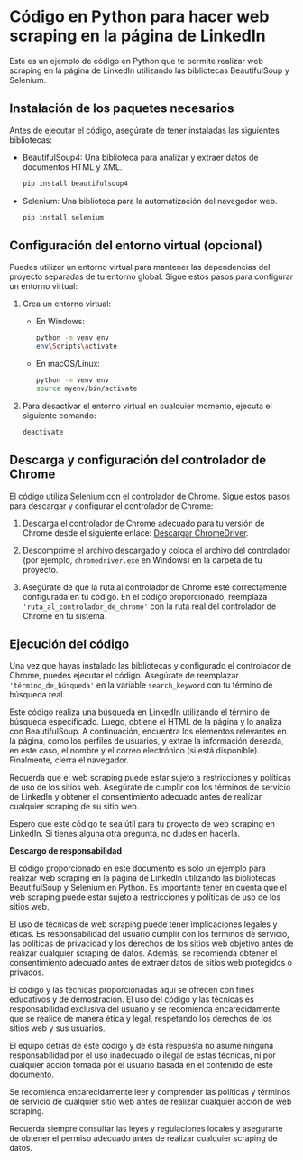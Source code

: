 # Código en Python para hacer web scraping en la página de LinkedIn

Este es un ejemplo de código en Python que te permite realizar web scraping en la página de LinkedIn utilizando las bibliotecas BeautifulSoup y Selenium.

## Instalación de los paquetes necesarios

Antes de ejecutar el código, asegúrate de tener instaladas las siguientes bibliotecas:

- BeautifulSoup4: Una biblioteca para analizar y extraer datos de documentos HTML y XML.
  ```bash
  pip install beautifulsoup4
  ```

- Selenium: Una biblioteca para la automatización del navegador web.
  ```bash
  pip install selenium
  ```

## Configuración del entorno virtual (opcional)

Puedes utilizar un entorno virtual para mantener las dependencias del proyecto separadas de tu entorno global. Sigue estos pasos para configurar un entorno virtual:

1. Crea un entorno virtual:
   - En Windows:
     ```bash
     python -m venv env
     env\Scripts\activate
     ```
   - En macOS/Linux:
     ```bash
     python -m venv env
     source myenv/bin/activate

     ```

2. Para desactivar el entorno virtual en cualquier momento, ejecuta el siguiente comando:
   ```bash
   deactivate
   ```

## Descarga y configuración del controlador de Chrome

El código utiliza Selenium con el controlador de Chrome. Sigue estos pasos para descargar y configurar el controlador de Chrome:

1. Descarga el controlador de Chrome adecuado para tu versión de Chrome desde el siguiente enlace: [Descargar ChromeDriver](https://chromedriver.chromium.org/downloads).

2. Descomprime el archivo descargado y coloca el archivo del controlador (por ejemplo, `chromedriver.exe` en Windows) en la carpeta de tu proyecto.

3. Asegúrate de que la ruta al controlador de Chrome esté correctamente configurada en tu código. En el código proporcionado, reemplaza `'ruta_al_controlador_de_chrome'` con la ruta real del controlador de Chrome en tu sistema.

## Ejecución del código

Una vez que hayas instalado las bibliotecas y configurado el controlador de Chrome, puedes ejecutar el código. Asegúrate de reemplazar `'término_de_búsqueda'` en la variable `search_keyword` con tu término de búsqueda real.

Este código realiza una búsqueda en LinkedIn utilizando el término de búsqueda especificado. Luego, obtiene el HTML de la página y lo analiza con BeautifulSoup. A continuación, encuentra los elementos relevantes en la página, como los perfiles de usuarios, y extrae la información deseada, en este caso, el nombre y el correo electrónico (si está disponible). Finalmente, cierra el navegador.

Recuerda que el web scraping puede estar sujeto a restricciones y políticas de uso de los sitios web. Asegúrate de cumplir con los términos de servicio de LinkedIn y obtener el consentimiento adecuado antes de realizar cualquier scraping de su sitio web.

Espero que este código te sea útil para tu proyecto de web scraping en LinkedIn. Si tienes alguna otra pregunta, no dudes en hacerla.


**Descargo de responsabilidad**

El código proporcionado en este documento es solo un ejemplo para realizar web scraping en la página de LinkedIn utilizando las bibliotecas BeautifulSoup y Selenium en Python. Es importante tener en cuenta que el web scraping puede estar sujeto a restricciones y políticas de uso de los sitios web.

El uso de técnicas de web scraping puede tener implicaciones legales y éticas. Es responsabilidad del usuario cumplir con los términos de servicio, las políticas de privacidad y los derechos de los sitios web objetivo antes de realizar cualquier scraping de datos. Además, se recomienda obtener el consentimiento adecuado antes de extraer datos de sitios web protegidos o privados.

El código y las técnicas proporcionadas aquí se ofrecen con fines educativos y de demostración. El uso del código y las técnicas es responsabilidad exclusiva del usuario y se recomienda encarecidamente que se realice de manera ética y legal, respetando los derechos de los sitios web y sus usuarios.

El equipo detrás de este código y de esta respuesta no asume ninguna responsabilidad por el uso inadecuado o ilegal de estas técnicas, ni por cualquier acción tomada por el usuario basada en el contenido de este documento.

Se recomienda encarecidamente leer y comprender las políticas y términos de servicio de cualquier sitio web antes de realizar cualquier acción de web scraping.

Recuerda siempre consultar las leyes y regulaciones locales y asegurarte de obtener el permiso adecuado antes de realizar cualquier scraping de datos.

